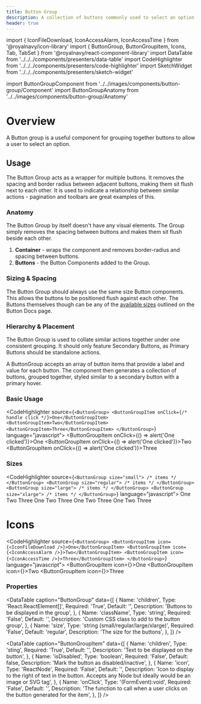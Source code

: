```yaml
---
title: Button Group
description: A collection of buttons commonly used to select an option
header: true
---
```


import { IconFileDownload, IconAccessAlarm, IconAccessTime } from '@royalnavy/icon-library'
import { ButtonGroup, ButtonGroupItem, Icons, Tab, TabSet } from '@royalnavy/react-component-library'
import DataTable from '../../../components/presenters/data-table'
import CodeHighlighter from '../../../components/presenters/code-highlighter'
import SketchWidget from '../../../components/presenters/sketch-widget'

import ButtonGroupComponent from '../../images/components/button-group/Component'
import ButtonGroupAnatomy from '../../images/components/button-group/Anatomy'

# Overview

A Button group is a useful component for grouping together buttons to allow a user to select an option.

<ButtonGroupComponent />

## Usage
The Button Group acts as a wrapper for multiple buttons. It removes the spacing and border radius between adjacent buttons, making them sit flush next to each other. It is used to indicate a relationship between similar actions - pagination and toolbars are great examples of this.

<TabSet>
  <Tab title="Design">

<SketchWidget name="Button group" href="/design-system.sketch" />

### Anatomy
The Button Group by itself doesn't have any visual elements. The Group simply removes the spacing between buttons and makes them sit flush beside each other.

<ButtonGroupAnatomy />

1. **Container** - wraps the component and removes border-radius and spacing between buttons.
2. **Buttons** - the Button Components added to the Group.

### Sizing & Spacing
The Button Group should always use the same size Button components. This allows the buttons to be positioned flush against each other. The Buttons themselves though can be any of the [available sizes](/components/buttons) outlined on the Button Docs page.

### Hierarchy & Placement
The Button Group is used to collate similar actions together under one consistent grouping. It should only feature Secondary Buttons, as Primary Buttons should be standalone actions.

</Tab>

<Tab title="Develop">

A ButtonGroup accepts an array of button items that provide a label and value for each button. The component then generates a collection of buttons, grouped together, styled similar to a secondary button with a primary hover.

### Basic Usage

<CodeHighlighter source={`
<ButtonGroup>
  <ButtonGroupItem onClick={/* handle click */}>One</ButtonGroupItem>
  <ButtonGroupItem>Two</ButtonGroupItem>
  <ButtonGroupItem>Three</ButtonGroupItem>
</ButtonGroup>
`} language="javascript">
<ButtonGroup>
  <ButtonGroupItem onClick={() => alert('One clicked')}>One</ButtonGroupItem>
  <ButtonGroupItem onClick={() => alert('One clicked')}>Two</ButtonGroupItem>
  <ButtonGroupItem onClick={() => alert('One clicked')}>Three</ButtonGroupItem>
</ButtonGroup>
</CodeHighlighter>

### Sizes

<CodeHighlighter source={`
<ButtonGroup size="small">
  /* items */
</ButtonGroup>
<ButtonGroup size="regular">
  /* items */
</ButtonGroup>
<ButtonGroup size="large">
  /* items */
</ButtonGroup>
<ButtonGroup size="xlarge">
  /* items */
</ButtonGroup>
`} language="javascript">
<ButtonGroup size="small">
  <ButtonGroupItem>One</ButtonGroupItem>
  <ButtonGroupItem>Two</ButtonGroupItem>
  <ButtonGroupItem>Three</ButtonGroupItem>
</ButtonGroup>
<ButtonGroup size="regular">
  <ButtonGroupItem>One</ButtonGroupItem>
  <ButtonGroupItem>Two</ButtonGroupItem>
  <ButtonGroupItem>Three</ButtonGroupItem>
</ButtonGroup>
<ButtonGroup size="large">
  <ButtonGroupItem>One</ButtonGroupItem>
  <ButtonGroupItem>Two</ButtonGroupItem>
  <ButtonGroupItem>Three</ButtonGroupItem>
</ButtonGroup>
<ButtonGroup size="xlarge">
  <ButtonGroupItem>One</ButtonGroupItem>
  <ButtonGroupItem>Two</ButtonGroupItem>
  <ButtonGroupItem>Three</ButtonGroupItem>
</ButtonGroup>
</CodeHighlighter>

# Icons 

<CodeHighlighter source={`
<ButtonGroup>
  <ButtonGroupItem icon={<IconFileDownload />}>One</ButtonGroupItem>
  <ButtonGroupItem icon={<IconAccessAlarm />}>Two</ButtonGroupItem>
  <ButtonGroupItem icon={<IconAccessTime />}>Three</ButtonGroupItem>
</ButtonGroup>
`} language="javascript">
<ButtonGroup>
  <ButtonGroupItem icon={<IconFileDownload />}>One</ButtonGroupItem>
  <ButtonGroupItem icon={<IconAccessAlarm />}>Two</ButtonGroupItem>
  <ButtonGroupItem icon={<IconAccessTime />}>Three</ButtonGroupItem>
</ButtonGroup>
</CodeHighlighter>


### Properties
<DataTable caption="ButtonGroup" data={[
  {
    Name: 'children',
    Type: 'React.ReactElement<ButtonGroupItemProps>[]',
    Required: 'True',
    Default: '',
    Description: 'Buttons to be displayed in the group',
  },
  {
    Name: 'className',
    Type: 'string',
    Required: 'False',
    Default: '',
    Description: 'Custom CSS class to add to the button group',
  },
  {
    Name: 'size',
    Type: 'string (small/regular/large/xlarge)',
    Required: 'False',
    Default: 'regular',
    Description: 'The size for the buttons',
  },
]} />

<DataTable caption="ButtonGroupItem" data={[
  {
    Name: 'children',
    Type: 'sting',
    Required: 'True',
    Default: '',
    Description: 'Text to be displayed on the button',
  },
  {
    Name: 'isDisabled',
    Type: 'boolean',
    Required: 'False',
    Default: false,
    Description: 'Mark the button as disabled/inactive',
  },
  {
    Name: 'icon',
    Type: 'ReactNode',
    Required: 'False',
    Default: '',
    Description: 'Icon to display to the right of text in the button. Accepts any Node but ideally would be an image or SVG tag',
  },
  {
    Name: 'onClick',
    Type: '(FormEvent<HTMLButtonElement>):void',
    Required: 'False',
    Default: '',
    Description: 'The function to call when a user clicks on the button generated for the item',
  },
]} />


</Tab>
</TabSet>
